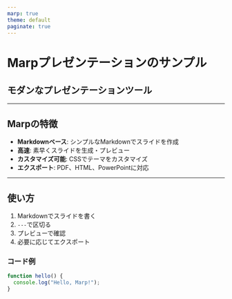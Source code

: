 ```yaml
---
marp: true
theme: default
paginate: true
---
```


# Marpプレゼンテーションのサンプル

## モダンなプレゼンテーションツール

---

## Marpの特徴

- **Markdownベース**: シンプルなMarkdownでスライドを作成
- **高速**: 素早くスライドを生成・プレビュー
- **カスタマイズ可能**: CSSでテーマをカスタマイズ
- **エクスポート**: PDF、HTML、PowerPointに対応

---

## 使い方

1. Markdownでスライドを書く
2. `---`で区切る
3. プレビューで確認
4. 必要に応じてエクスポート

### コード例

```javascript
function hello() {
  console.log("Hello, Marp!");
}
```